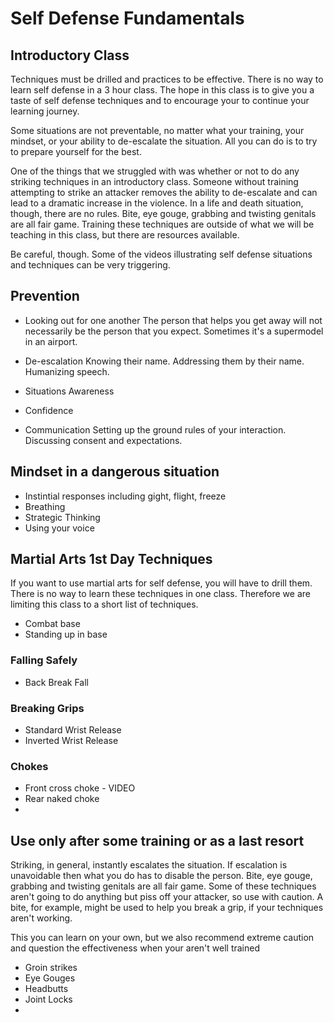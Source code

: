 # Self Defense Fundamentals

## Introductory Class
Techniques must be drilled and practices to be effective.  There is no way to learn self defense in a 3 hour class.  The hope in this class is to give you a taste of self defense techniques and to encourage your to continue your learning journey.

Some situations are not preventable, no matter what your training, your mindset, or your ability to de-escalate the situation.  All you can do is to try to prepare yourself for the best.

One of the things that we struggled with was whether or not to do any striking techniques in an introductory class.  Someone without training attempting to strike an attacker removes the ability to de-escalate and can lead to a dramatic increase in the violence.  In a life and death situation, though, there are no rules.  Bite, eye gouge, grabbing and twisting genitals are all fair game.  Training these techniques are outside of what we will be teaching in this class, but there are resources available. 

Be careful, though.  Some of the videos illustrating self defense situations and techniques can be very triggering.

## Prevention
- Looking out for one another
The person that helps you get away will not necessarily be the person that you expect.  Sometimes it's a supermodel in an airport.

- De-escalation
Knowing their name.  Addressing them by their name.  Humanizing speech.
 
- Situations Awareness

- Confidence

- Communication
Setting up the ground rules of your interaction.  Discussing consent and expectations.  

## Mindset in a dangerous situation
- Instintial responses including gight, flight, freeze
- Breathing
- Strategic Thinking
- Using your voice

## Martial Arts 1st Day Techniques
If you want to use martial arts for self defense, you will have to drill them.  There is no way to learn these techniques in one class.  Therefore we are limiting this class to a short list of techniques.
- Combat base
- Standing up in base

### Falling Safely
- Back Break Fall

### Breaking Grips
- Standard Wrist Release
- Inverted Wrist Release

### Chokes
- Front cross choke - VIDEO
- Rear naked choke
- 


## Use only after some training or as a last resort
Striking, in general, instantly escalates the situation.  If escalation is unavoidable then what you do has to disable the person.  Bite, eye gouge, grabbing and twisting genitals are all fair game.  Some of these techniques aren't going to do anything but piss off your attacker, so use with caution.  A bite, for example, might be used to help you break a grip, if your techniques aren't working.

This you can learn on your own, but we also recommend extreme caution and question the effectiveness when your aren't well trained
- Groin strikes
- Eye Gouges
- Headbutts
- Joint Locks
- 




